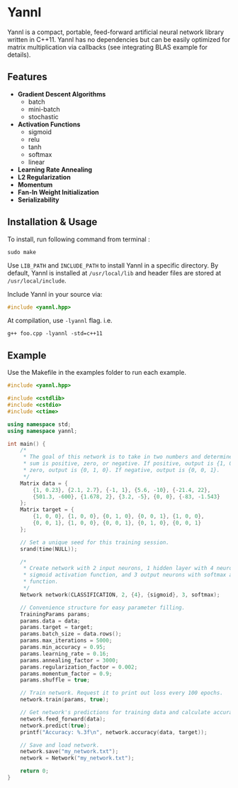 # Yannl
Yannl is a compact, portable, feed-forward artificial neural network library written in C++11. Yannl has no dependencies but can be easily optimized for matrix multiplication via callbacks (see integrating BLAS example for details).


## Features
* **Gradient Descent Algorithms**
    * batch
    * mini-batch
    * stochastic
* **Activation Functions**
    * sigmoid
    * relu
    * tanh
    * softmax
    * linear
* **Learning Rate Annealing**
* **L2 Regularization**
* **Momentum**
* **Fan-In Weight Initialization**
* **Serializability**


## Installation & Usage
To install, run following command from terminal :
```
sudo make
```
Use `LIB_PATH` and `INCLUDE_PATH` to install Yannl in a specific directory. By default, Yannl is installed at `/usr/local/lib` and header files are stored at `/usr/local/include`.


Include Yannl in your source via:
```C++
#include <yannl.hpp>
```
At compilation, use `-lyannl` flag. i.e.
```
g++ foo.cpp -lyannl -std=c++11
```

## Example
Use the Makefile in the examples folder to run each example.
```C++
#include <yannl.hpp>

#include <cstdlib>
#include <cstdio>
#include <ctime>

using namespace std;
using namespace yannl;

int main() {
    /*
     * The goal of this network is to take in two numbers and determine if their
     * sum is positive, zero, or negative. If positive, output is {1, 0, 0}. If
     * zero, output is {0, 1, 0}. If negative, output is {0, 0, 1}.
     */
    Matrix data = {
        {1, 0.23}, {2.1, 2.7}, {-1, 1}, {5.6, -10}, {-21.4, 22},
        {501.3, -600}, {1.678, 2}, {3.2, -5}, {0, 0}, {-83, -1.543}
    };
    Matrix target = {
        {1, 0, 0}, {1, 0, 0}, {0, 1, 0}, {0, 0, 1}, {1, 0, 0},
        {0, 0, 1}, {1, 0, 0}, {0, 0, 1}, {0, 1, 0}, {0, 0, 1}
    };

    // Set a unique seed for this training session.
    srand(time(NULL));

    /*
     * Create network with 2 input neurons, 1 hidden layer with 4 neurons and
     * sigmoid activation function, and 3 output neurons with softmax activation
     * function.
     */
    Network network(CLASSIFICATION, 2, {4}, {sigmoid}, 3, softmax);

    // Convenience structure for easy parameter filling.
    TrainingParams params;
    params.data = data;
    params.target = target;
    params.batch_size = data.rows();
    params.max_iterations = 5000;
    params.min_accuracy = 0.95;
    params.learning_rate = 0.16;
    params.annealing_factor = 3000;
    params.regularization_factor = 0.002;
    params.momentum_factor = 0.9;
    params.shuffle = true;

    // Train network. Request it to print out loss every 100 epochs.
    network.train(params, true);

    // Get network's predictions for training data and calculate accuracy.
    network.feed_forward(data);
    network.predict(true);
    printf("Accuracy: %.3f\n", network.accuracy(data, target));

    // Save and load network.
    network.save("my_network.txt");
    network = Network("my_network.txt");

    return 0;
}
```
